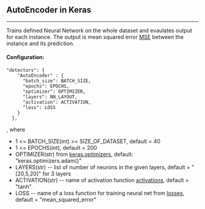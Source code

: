 ## AutoEncoder in Keras
****
Trains defined Neural Network on the whole dataset and evaulates output for each instance. The output is mean squared error [MSE](https://scikit-learn.org/stable/modules/generated/sklearn.metrics.mean_squared_error.html) between the instance and its prediction.   

#### Configuration:
```
"detectors": {
    "AutoEncoder" : {
      "batch_size": BATCH_SIZE,
      "epochs": EPOCHS,
      "optimizer": OPTIMIZER,
      "layers": NN_LAYOUT,
      "activation": ACTIVATION,
      "loss": LOSS
    }
  },
```

, where 
* 1 <= BATCH_SIZE(int) >= SIZE_OF_DATASET, default = 40
* 1 <= EPOCHS(int), default = 200
* OPTIMIZER(str) from [keras.optimizers](https://keras.io/optimizers/), default: "keras.optimizers.adam()"
* LAYERS(str) -- list of number of neurons in the given layers, default = "[20,5,20]" for 3 layers
* ACTIVATION(str) -- name of activation function [activations](https://keras.io/activations/), default = "tanh"
* LOSS -- name of a loss function for training neural net from [losses](https://keras.io/losses/), default = "mean_squared_error"